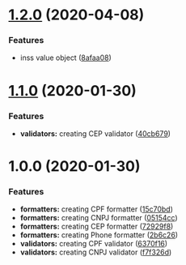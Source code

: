 # [1.2.0](https://github.com/usemobile/usekit/compare/v1.1.0...v1.2.0) (2020-04-08)


### Features

* inss value object ([8afaa08](https://github.com/usemobile/usekit/commit/8afaa08a01b4cc418daea21f0c1d804652f82a07))

# [1.1.0](https://github.com/usemobile/usekit/compare/v1.0.0...v1.1.0) (2020-01-30)


### Features

* **validators:** creating CEP validator ([40cb679](https://github.com/usemobile/usekit/commit/40cb679ec32d41fedf9bedc7c5a2bd9ad9fd264e))

# 1.0.0 (2020-01-30)


### Features

* **formatters:** creating CPF formatter ([15c70bd](https://github.com/usemobile/usekit/commit/15c70bd2953ca5ae4f7ac628cffd6c4b2d1b1bbf))
* **formatters:** creating CNPJ formatter ([05154cc](https://github.com/usemobile/usekit/commit/05154cc4fc579768c26ecf1bdeaa03010faee497))
* **formatters:** creating CEP formatter ([72929f8](https://github.com/usemobile/usekit/commit/72929f89722cc407845364a5025c60cf5c6a1d5f))
* **formatters:** creating Phone formatter ([2b6c26](https://github.com/usemobile/usekit/commit/2b6c26056c477e6aa0e94dce987d583cd3e661ac))
* **validators:** creating CPF validator ([6370f16](https://github.com/usemobile/usekit/commit/6370f162bffa49a479abc00d3959a5134f4df7be))
* **validators:** creating CNPJ validator ([f7f326d](https://github.com/usemobile/usekit/commit/f7f326daec871bf0e40523c37b561a30bf35e2ad))

